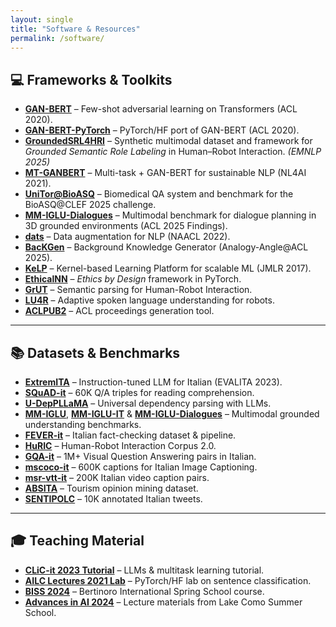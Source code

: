```yaml
---
layout: single
title: "Software & Resources"
permalink: /software/
---
```


## 💻 Frameworks & Toolkits
- **[GAN-BERT](https://github.com/crux82/ganbert)** – Few-shot adversarial learning on Transformers (ACL 2020).  
- **[GAN-BERT-PyTorch](https://github.com/crux82/ganbert-pytorch)** – PyTorch/HF port of GAN-BERT (ACL 2020).  
- **[GroundedSRL4HRI](https://github.com/crux82/GroundedSRL4HRI)** – Synthetic multimodal dataset and framework for *Grounded Semantic Role Labeling* in Human–Robot Interaction. *(EMNLP 2025)*
- **[MT-GANBERT](https://github.com/crux82/mt-ganbert)** – Multi-task + GAN-BERT for sustainable NLP (NL4AI 2021).  
- **[UniTor@BioASQ](https://github.com/crux82/BioASQ2025-UNITOR)** – Biomedical QA system and benchmark for the BioASQ@CLEF 2025 challenge.  
- **[MM-IGLU-Dialogues](https://github.com/crux82/MM-IGLU-Dialogues)** – Multimodal benchmark for dialogue planning in 3D grounded environments (ACL 2025 Findings).
- **[dats](https://github.com/crux82/dats)** – Data augmentation for NLP (NAACL 2022).
- **[BacKGen](https://github.com/crux82/BacKGen)** – Background Knowledge Generator (Analogy-Angle@ACL 2025).  
- **[KeLP](http://www.kelp-ml.org/)** – Kernel-based Learning Platform for scalable ML (JMLR 2017).  
- **[EthicalNN](https://github.com/crux82/nn-ebd)** – *Ethics by Design* framework in PyTorch.  
- **[GrUT](https://github.com/crux82/grut)** – Semantic parsing for Human-Robot Interaction.  
- **[LU4R](http://sag.art.uniroma2.it/lu4r.html)** – Adaptive spoken language understanding for robots.  
- **[ACLPUB2](https://github.com/rycolab/aclpub2)** – ACL proceedings generation tool.  



---

## 📚 Datasets & Benchmarks
- **[ExtremITA](https://github.com/crux82/ExtremITA)** – Instruction-tuned LLM for Italian (EVALITA 2023).  
- **[SQuAD-it](https://github.com/crux82/squad-it)** – 60K Q/A triples for reading comprehension.  
- **[U-DepPLLaMA](https://github.com/crux82/u-deppllama)** – Universal dependency parsing with LLMs.  
- **[MM-IGLU](https://github.com/crux82/MM-IGLU)**, **[MM-IGLU-IT](https://github.com/crux82/MM-IGLU-IT)** & **[MM-IGLU-Dialogues](https://github.com/crux82/MM-IGLU-Dialogues)** – Multimodal grounded understanding benchmarks.  
- **[FEVER-it](https://github.com/crux82/FEVER-it)** – Italian fact-checking dataset & pipeline.  
- **[HuRIC](https://github.com/crux82/huric)** – Human-Robot Interaction Corpus 2.0.  
- **[GQA-it](https://github.com/crux82/gqa-it)** – 1M+ Visual Question Answering pairs in Italian.  
- **[mscoco-it](https://github.com/crux82/mscoco-it)** – 600K captions for Italian Image Captioning.  
- **[msr-vtt-it](https://github.com/crux82/msr-vtt-it)** – 200K Italian video caption pairs.  
- **[ABSITA](http://sag.art.uniroma2.it/absita/)** – Tourism opinion mining dataset.  
- **[SENTIPOLC](http://www.di.unito.it/~tutreeb/sentipolc-evalita16/)** – 10K annotated Italian tweets.  

---

## 🎓 Teaching Material
- **[CLiC-it 2023 Tutorial](https://github.com/crux82/CLiC-it_2023_tutorial)** – LLMs & multitask learning tutorial.  
- **[AILC Lectures 2021 Lab](https://github.com/crux82/AILC-lectures2021-lab)** – PyTorch/HF lab on sentence classification.  
- **[BISS 2024](https://github.com/crux82/BISS-2024)** – Bertinoro International Spring School course.  
- **[Advances in AI 2024](https://github.com/crux82/advances-in-ai-2024)** – Lecture materials from Lake Como Summer School.  